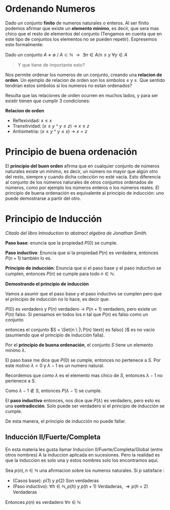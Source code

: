 # Ordenando Numeros
Dado un conjunto **finito** de numeros naturales o enteros. Al ser finito podemos afirmar que existe un **elemento minimo**, es decir, que sera mas chico que el resto de elementos del conjunto (Tengamos en cuenta que en este tipo de conjuntos los elementos no se pueden repetir). Expresemos esto formalmente:

Dado un conjunto $A \not = \emptyset$ / $A \subset \mathbb{N}$
$\text{    }\rightarrow \text{    }$  $\exists n \in A / n \leq y \text{    }$ $\text{    }\forall y \in A$

> Y que tiene de importante esto?

Nos permite ordenar los numeros de un conjunto, creando una **relacion de orden**. Un ejemplo de relacion de orden son los simbolos $\leq$ y $\geq$. Que sentido tendrian estos simbolos si los numeros no estan ordenados?

Resulta que las relaciones de orden ocurren en muchos lados, y para ser existir tienen que cumplir 3 condiciones:

**Relacion de orden**
- Reflexividad: $x\leq x$
- Transitividad:  ($x\leq y$ ^  $y\leq z$) $\rightarrow$ $x \leq z$   
- Antisimetria: ($x\leq y$ ^  $y\leq x$) $\rightarrow$ $x = z$   

# Principio de buena ordenación

El **principio del buen orden** afirma que en cualquier conjunto de números naturales existe un mínimo, es decir, un número no mayor que algún otro del resto, siempre y cuando dicha colección no esté vacía. Esto diferencia al conjunto de los números naturales de otros conjuntos ordenados de números, como por ejemplo los números enteros o los números reales. El principio de buena ordenación es equivalente al principio de inducción: uno puede demostrarse a partir del otro.

# Principio de Inducción

*Citado del libro Introduction to abstract algebra de Jonathan Smith.*

**Paso base**: enuncia que la propiedad $P(0)$ se cumple.

**Paso inductivo**: Enuncia que si la propiedad $P(n)$ es verdadera, entonces $P(n+1)$ también lo es.

**Principio de inducción**: Enuncia que si el paso base y el paso inductivo se cumplen, entonces $P(n)$ se cumple para todo $n \in \mathbb{N}$.

**Demostrando el principio de inducción**

Vamos a asumir que el paso base y el paso inductivo se cumplen pero que el principio de inducción no lo hace, es decir que:

 $P(0)$ es verdadero y $P(n)$ verdadero $\rightarrow$ $P(n+1)$ verdadero, pero existe un $P(n)$ falso. Si pensamos en todos los $n$ tal que $P(n)$ es falso como un conjunto

entonces el conjunto $S = \Set{n \ |\ P(n) \text{ es falso} \}$ es no vacío (asumiendo que el principio de inducción falla).

Por el **principio de buena ordenación**, el conjunto $S$ tiene un elemento mínimo $\lambda$.

El paso base me dice que $P(0)$ se cumple, entonces no pertenece a $S$. Por este motivo $\lambda > 0$ y $\lambda -1$ es un numero natural.

Recordemos que como $\lambda$ es el elemento mas chico de $S$, entonces $\lambda -1$ no pertenece a $S$.

Como $\lambda-1 \not \in S$, entonces $P(\lambda-1)$ se cumple.

El **paso inductivo** entonces, nos dice que $P(\lambda)$ es verdadero, pero esto es una **contradicción**. Solo puede ser verdadero si el principio de inducción se cumple.

De esta manera, el principio de inducción no puede fallar.


## Inducción II/Fuerte/Completa
En esta materia les gusta llamar Induccion II/Fuerte/Completa/Global (entre otros nombres) A la induccion aplicada en sucesiones. Pero la realidad es que la induccion es solo una y estos nombres solo los encontramos aqui.

$\text{Sea } p(n), n \in \mathbb{N} \text{ una afirmacion sobre los numeros naturales. Si } p \text{ satisface :}$

- (Casos base):  $p(1)$ y $p(2)$ Son verdaderas
- (Paso inductivo): $\forall h \in \mathbb{N}, p(h)$  y $p(h+1)$ Verdaderas,   $\Rightarrow p(h+2)$ Verdaderas

Entonces $p(n)$ es verdadero $\forall n \in \mathbb{N}$


